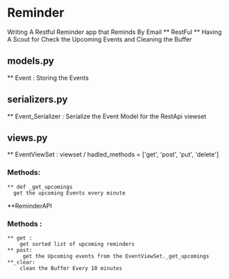 # Reminder
Writing A Restful Reminder app that Reminds By Email
** RestFul
** Having A Scout for Check the Upcoming Events and Cleaning the Buffer
## models.py
** Event : Storing the Events

## serializers.py
** Event_Serializer : Serialize the Event Model for the RestApi viewset

## views.py
** EventViewSet : viewset / hadled_methods = ['get', 'post', 'put', 'delete']
  ### Methods:
    ** def _get_upcomings
      get the upcoming Events every minute
**ReminderAPI
  ### Methods :
    ** get :
        get sorted list of upcoming reminders
    ** post: 
         get the Upcoming events from the EventViewSet._get_upcomings
    **_clear:
        clean the Buffer Every 10 minutes
